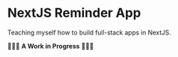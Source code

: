 # NextJS Reminder App
Teaching myself how to build full-stack apps in NextJS.

🚧🚧🚧 **A Work in Progress** 🚧🚧🚧